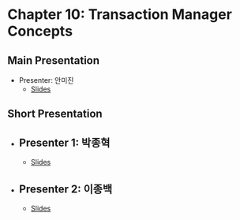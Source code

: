 # Chapter 10: Transaction Manager Concepts

## Main Presentation 

- Presenter: 안미진
  - [Slides](slides/)

## Short Presentation

- Presenter 1: 박종혁
  - 
  - [Slides](slides)
  
- Presenter 2: 이종백
  - 
  - [Slides](slides)